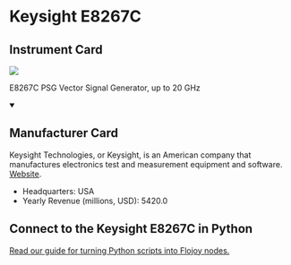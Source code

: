 
# Keysight E8267C

## Instrument Card

<img src="https://v5.airtableusercontent.com/v1/19/19/1691539200000/9qm_usaRx3fw4q-rSKijMQ/jah_wt_rrYu2-LaGBCM-u2cpY4YoGBA-4lw1ZV3lyKvTxjhQCwYWI75Axx8nMr5fk9L6X6fIyYmetym2IOwBgXz9kPJXEG35cPaJvrcaGn0/O8-Krd0bj15jQWZn53k4wjQdegKBdbR7J4cFvNC27cs"/>
<p>E8267C PSG Vector Signal Generator, up to 20 GHz</p>

<details open>
<summary><h2>Manufacturer Card</h2></summary>

Keysight Technologies, or Keysight, is an American company that manufactures electronics test and measurement equipment and software. <a href="https://www.keysight.com/us/en/home.html">Website</a>.

<ul>
  <li>Headquarters: USA</li>
  <li>Yearly Revenue (millions, USD): 5420.0</li>
</ul>
</details>

## Connect to the Keysight E8267C in Python

[Read our guide for turning Python scripts into Flojoy nodes.](https://docs.flojoy.ai/custom-nodes/creating-custom-node/)


